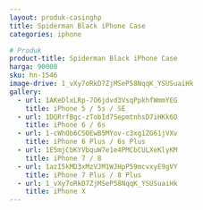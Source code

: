 ```yaml
---
layout: produk-casinghp
title: Spiderman Black iPhone Case
categories: iphone

# Produk
product-title: Spiderman Black iPhone Case
harga: 90000
sku: hn-1546
image-drive: 1_vXy7oRkD7ZjMSeP58NqqK_YSUSuaiHk
gallery:
  - url: 1AKeDlxLRp-7O6jdvd3VsqPpkhfWmmYEG
    title: iPhone 5 / 5s / SE
  - url: 1DQRrfBgc-zTobId7SepmtnhsD7iHKk6O
    title: iPhone 6 / 6s
  - url: 1-cWhOb6CSOEwB5MYov-c3xg1ZG61jVXv
    title: iPhone 6 Plus / 6s Plus
  - url: 1E5mjCbKYVbquW7e1e4PMCbCULXeKlyKM
    title: iPhone 7 / 8
  - url: 1azI5kMD3xMzVJM1WJHpP59mcvxyE9gVY
    title: iPhone 7 Plus / 8 Plus
  - url: 1_vXy7oRkD7ZjMSeP58NqqK_YSUSuaiHk
    title: iPhone X
---
```


